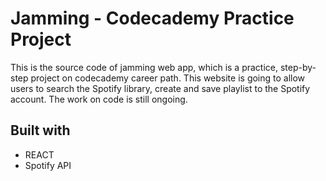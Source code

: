# Jamming - Codecademy Practice Project

This is the source code of jamming web app, which is a practice, step-by-step project on codecademy career path. 
This website is going to allow users to search the Spotify library, create and save playlist to the Spotify account.
The work on code is still ongoing.  

## Built with

* REACT 
* Spotify API